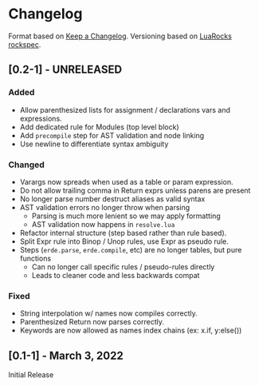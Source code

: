 # Changelog

Format based on [Keep a Changelog](https://keepachangelog.com/en/1.0.0/).
Versioning based on [LuaRocks rockspec](https://github.com/luarocks/luarocks/wiki/Rockspec-format).

## [0.2-1] - UNRELEASED

### Added
- Allow parenthesized lists for assignment / declarations vars and expressions.
- Add dedicated rule for Modules (top level block)
- Add `precompile` step for AST validation and node linking
- Use newline to differentiate syntax ambiguity

### Changed
- Varargs now spreads when used as a table or param expression.
- Do not allow trailing comma in Return exprs unless parens are present
- No longer parse number destruct aliases as valid syntax
- AST validation errors no longer throw when parsing
  - Parsing is much more lenient so we may apply formatting
  - AST validation now happens in `resolve.lua`
- Refactor internal structure (step based rather than rule based).
- Split Expr rule into Binop / Unop rules, use Expr as pseudo rule.
- Steps (`erde.parse`, `erde.compile`, etc) are no longer tables, but pure functions
  - Can no longer call specific rules / pseudo-rules directly
  - Leads to cleaner code and less backwards compat

### Fixed
- String interpolation w/ names now compiles correctly.
- Parenthesized Return now parses correctly.
- Keywords are now allowed as names index chains (ex: x.if, y:else())

## [0.1-1] - March 3, 2022

Initial Release
